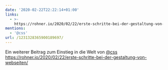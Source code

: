 ```yaml
---
date: '2020-02-22T22:22:14+01:00'
links:
  - >-
    https://rohner.io/2020/02/22/erste-schritte-bei-der-gestaltung-von-webseiten/
mentions:
  - '@css'
url: /1231328365900189697/
---
```

Ein weiterer Beitrag zum Einstieg in die Welt von [@css](https://twitter.com/@css) https://rohner.io/2020/02/22/erste-schritte-bei-der-gestaltung-von-webseiten/
